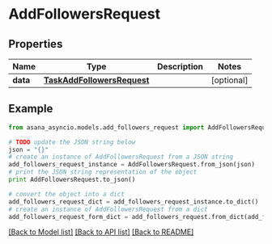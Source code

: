 # AddFollowersRequest


## Properties

Name | Type | Description | Notes
------------ | ------------- | ------------- | -------------
**data** | [**TaskAddFollowersRequest**](TaskAddFollowersRequest.md) |  | [optional] 

## Example

```python
from asana_asyncio.models.add_followers_request import AddFollowersRequest

# TODO update the JSON string below
json = "{}"
# create an instance of AddFollowersRequest from a JSON string
add_followers_request_instance = AddFollowersRequest.from_json(json)
# print the JSON string representation of the object
print AddFollowersRequest.to_json()

# convert the object into a dict
add_followers_request_dict = add_followers_request_instance.to_dict()
# create an instance of AddFollowersRequest from a dict
add_followers_request_form_dict = add_followers_request.from_dict(add_followers_request_dict)
```
[[Back to Model list]](../README.md#documentation-for-models) [[Back to API list]](../README.md#documentation-for-api-endpoints) [[Back to README]](../README.md)


